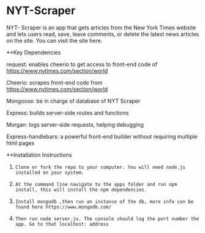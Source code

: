 # NYT-Scraper

NYT- Scraper is an app that gets articles from the New York Times website and lets users read, save, leave comments, or delete the latest news articles on the site. You can visit the site here.


**Key Dependencies

request: enables cheerio to get access to front-end code of https://www.nytimes.com/section/world

Cheerio: scrapes front-end code from https://www.nytimes.com/section/world

Mongoose: be in charge of database of NYT Scraper

Express: builds server-side routes and functions

Morgan: logs server-side requests, helping debugging

Express-handlebars: a powerful front-end builder without requiring multiple html pages


**Installation Instructions

1. `Clone or fork the repo to your computer. You will need node.js installed on your system.`

2. `At the command line navigate to the apps folder and run npm install, this will install the npm dependencies.`

3. `Install mongodb ,then run an instance of the db, more info can be found here https://www.mongodb.com/`

4. `Then run node server.js. The console should log the port number the app. Go to that localhost: address`
